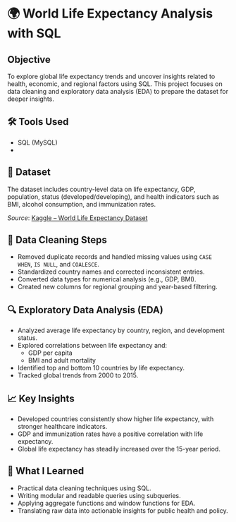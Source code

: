 # 🌍 World Life Expectancy Analysis with SQL

## Objective
To explore global life expectancy trends and uncover insights related to health, economic, and regional factors using SQL. This project focuses on data cleaning and exploratory data analysis (EDA) to prepare the dataset for deeper insights.

## 🛠️ Tools Used
- SQL (MySQL)
- 
## 📂 Dataset
The dataset includes country-level data on life expectancy, GDP, population, status (developed/developing), and health indicators such as BMI, alcohol consumption, and immunization rates.

_Source_: [Kaggle – World Life Expectancy Dataset](https://www.kaggle.com/datasets/kumarajarshi/life-expectancy-who)

## 🧹 Data Cleaning Steps
- Removed duplicate records and handled missing values using `CASE WHEN`, `IS NULL`, and `COALESCE`.
- Standardized country names and corrected inconsistent entries.
- Converted data types for numerical analysis (e.g., GDP, BMI).
- Created new columns for regional grouping and year-based filtering.

## 🔍 Exploratory Data Analysis (EDA)
- Analyzed average life expectancy by country, region, and development status.
- Explored correlations between life expectancy and:
  - GDP per capita
  - BMI and adult mortality
- Identified top and bottom 10 countries by life expectancy.
- Tracked global trends from 2000 to 2015.

## 📈 Key Insights
- Developed countries consistently show higher life expectancy, with stronger healthcare indicators.
- GDP and immunization rates have a positive correlation with life expectancy.
- Global life expectancy has steadily increased over the 15-year period.

## 🧠 What I Learned
- Practical data cleaning techniques using SQL.
- Writing modular and readable queries using subqueries.
- Applying aggregate functions and window functions for EDA.
- Translating raw data into actionable insights for public health and policy.
